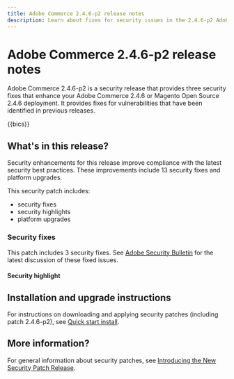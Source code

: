 ```yaml
---
title: Adobe Commerce 2.4.6-p2 release notes
description: Learn about fixes for security issues in the 2.4.6-p2 Adobe Commerce release.
---
```


# Adobe Commerce 2.4.6-p2 release notes

Adobe Commerce 2.4.6-p2 is a security release that provides three security fixes that enhance your Adobe Commerce 2.4.6 or Magento Open Source 2.4.6 deployment. It provides fixes for vulnerabilities that have been identified in previous releases.

{{bics}}

## What's in this release?

Security enhancements for this release improve compliance with the latest security best practices.  These improvements include 13 security fixes and platform upgrades. 

This security patch includes:

*  security fixes
*  security highlights
*  platform upgrades

### Security fixes

This patch includes 3 security fixes. See [Adobe Security Bulletin](https://helpx.adobe.com/security/products/magento/apsb23-35.html) for the latest discussion of these fixed issues.

#### Security highlight


## Installation and upgrade instructions

For instructions on downloading and applying security patches (including patch 2.4.6-p2), see [Quick start install](../../../installation/composer.md).

## More information?

For general information about security patches, see [Introducing the New Security Patch Release](https://community.magento.com/t5/Magento-DevBlog/Introducing-the-New-Security-Patch-Release/ba-p/141287).
